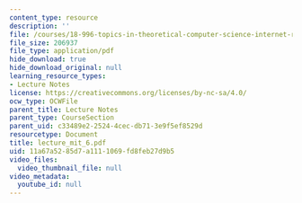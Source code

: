 ```yaml
---
content_type: resource
description: ''
file: /courses/18-996-topics-in-theoretical-computer-science-internet-research-problems-spring-2002/11a67a5285d7a1111069fd8feb27d9b5_lecture_mit_6.pdf
file_size: 206937
file_type: application/pdf
hide_download: true
hide_download_original: null
learning_resource_types:
- Lecture Notes
license: https://creativecommons.org/licenses/by-nc-sa/4.0/
ocw_type: OCWFile
parent_title: Lecture Notes
parent_type: CourseSection
parent_uid: c33489e2-2524-4cec-db71-3e9f5ef8529d
resourcetype: Document
title: lecture_mit_6.pdf
uid: 11a67a52-85d7-a111-1069-fd8feb27d9b5
video_files:
  video_thumbnail_file: null
video_metadata:
  youtube_id: null
---
```

